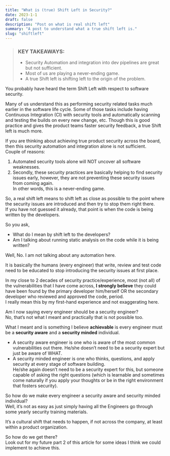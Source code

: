 ```yaml
---
title: "What is (true) Shift Left in Security?"
date: 2023-1-1
draft: false
description: "Post on what is real shift left"
summary: "A post to understand what a true shift left is."
slug: "shiftleft"
---
```

> ### KEY TAKEAWAYS:
> - Security Automation and integration into dev pipelines are great but not sufficient.
> - Most of us are playing a never-ending game.
> - A true Shift left is shifting left to the origin of the problem.

You probably have heard the term Shift Left with respect to software security. 

Many of us understand this as performing security related tasks much earlier in the software life cycle. 
Some of those tasks include having Continuous Integration (CI) with security tools and automatically scanning and testing the builds on every new change, etc. Though this is good practice and gives the product teams faster security feedback, a true Shift left is much more.

If you are thinking about achieving true product security across the board, then this security automation and integration alone is not sufficient. <br>
Couple of reasons: 
1.	Automated security tools alone will NOT uncover all software weaknesses. 
2.	Secondly, these security practices are basically helping to find security issues early, however, they are not preventing these security issues from coming again. <br>
In other words, this is a never-ending game.

So, a real shift left means to shift left as close as possible to the point where the security issues are introduced and then try to stop them right there. <br>
If you have not guessed it already, that point is when the code is being written by the developers.

So you ask,
 - What do I mean by shift left to the developers? <br>
 - Am I talking about running static analysis on the code while it is being written? <br>

Well, No. I am not talking about any automation here.

It is basically the humans (every engineer) that write, review and test code need to be educated to stop introducing the security issues at first place. <br>

In my close to 2 decades of security practice/experience, most (not all) of the vulnerabilities that I have come across, **I strongly believe** they could have been found by the primary developer him/herself OR the secondary developer who reviewed and approved the code, period. <br>
I really mean this by my first-hand experience and not exaggerating here. 

Am I now saying every engineer should be a security engineer? <br>
No, that’s not what I meant and practically that is not possible too.

What I meant and is something I believe **achievable** is every engineer must be a **security aware** and a **security minded** individual.

 - A security aware engineer is one who is aware of the most common vulnerabilities out there. He/she doesn’t need to be a security expert but just be aware of WHAT. 
 - A security minded engineer is one who thinks, questions, and apply security at every stage of software building. <br>
 He/she again doesn’t need to be a security expert for this, but someone capable of asking the right questions (which is learnable and sometimes come naturally if you apply your thoughts or be in the right environment that fosters security).

So how do we make every engineer a security aware and security minded individual? <br>
Well, it’s not as easy as just simply having all the Engineers go through some yearly security training materials.

It’s a cultural shift that needs to happen, if not across the company, at least within a product organization.

So how do we get there? <br>
Look out for my future part 2 of this article for some ideas I think we could implement to achieve this.